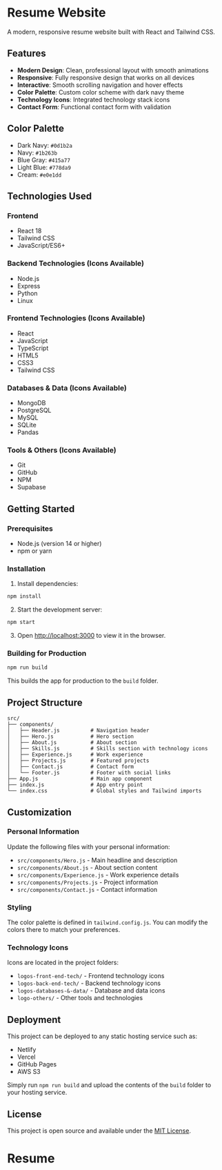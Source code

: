# Resume Website

A modern, responsive resume website built with React and Tailwind CSS.

## Features

- **Modern Design**: Clean, professional layout with smooth animations
- **Responsive**: Fully responsive design that works on all devices
- **Interactive**: Smooth scrolling navigation and hover effects
- **Color Palette**: Custom color scheme with dark navy theme
- **Technology Icons**: Integrated technology stack icons
- **Contact Form**: Functional contact form with validation

## Color Palette

- Dark Navy: `#0d1b2a`
- Navy: `#1b263b`
- Blue Gray: `#415a77`
- Light Blue: `#778da9`
- Cream: `#e0e1dd`

## Technologies Used

### Frontend
- React 18
- Tailwind CSS
- JavaScript/ES6+

### Backend Technologies (Icons Available)
- Node.js
- Express
- Python
- Linux

### Frontend Technologies (Icons Available)
- React
- JavaScript
- TypeScript
- HTML5
- CSS3
- Tailwind CSS

### Databases & Data (Icons Available)
- MongoDB
- PostgreSQL
- MySQL
- SQLite
- Pandas

### Tools & Others (Icons Available)
- Git
- GitHub
- NPM
- Supabase

## Getting Started

### Prerequisites
- Node.js (version 14 or higher)
- npm or yarn

### Installation

1. Install dependencies:
```bash
npm install
```

2. Start the development server:
```bash
npm start
```

3. Open [http://localhost:3000](http://localhost:3000) to view it in the browser.

### Building for Production

```bash
npm run build
```

This builds the app for production to the `build` folder.

## Project Structure

```
src/
├── components/
│   ├── Header.js          # Navigation header
│   ├── Hero.js            # Hero section
│   ├── About.js           # About section
│   ├── Skills.js          # Skills section with technology icons
│   ├── Experience.js      # Work experience
│   ├── Projects.js        # Featured projects
│   ├── Contact.js         # Contact form
│   └── Footer.js          # Footer with social links
├── App.js                 # Main app component
├── index.js               # App entry point
└── index.css              # Global styles and Tailwind imports
```

## Customization

### Personal Information
Update the following files with your personal information:
- `src/components/Hero.js` - Main headline and description
- `src/components/About.js` - About section content
- `src/components/Experience.js` - Work experience details
- `src/components/Projects.js` - Project information
- `src/components/Contact.js` - Contact information

### Styling
The color palette is defined in `tailwind.config.js`. You can modify the colors there to match your preferences.

### Technology Icons
Icons are located in the project folders:
- `logos-front-end-tech/` - Frontend technology icons
- `logos-back-end-tech/` - Backend technology icons
- `logos-databases-&-data/` - Database and data icons
- `logo-others/` - Other tools and technologies

## Deployment

This project can be deployed to any static hosting service such as:
- Netlify
- Vercel
- GitHub Pages
- AWS S3

Simply run `npm run build` and upload the contents of the `build` folder to your hosting service.

## License

This project is open source and available under the [MIT License](LICENSE).
# Resume
